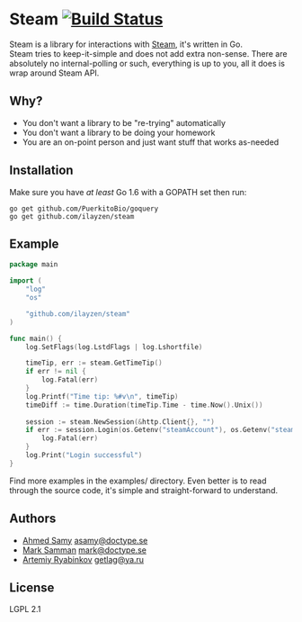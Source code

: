 # Steam [![Build Status](https://travis-ci.org/doctype/steam.svg?branch=master)](https://travis-ci.org/doctype/steam)

Steam is a library for interactions with [Steam](https://steamcommunity.com), it's written in Go.  
Steam tries to keep-it-simple and does not add extra non-sense.  There are absolutely no internal-polling or such,
      everything is up to you, all it does is wrap around Steam API.

## Why?

- You don't want a library to be "re-trying" automatically
- You don't want a library to be doing your homework
- You are an on-point person and just want stuff that works as-needed

## Installation

Make sure you have _at least_ Go 1.6 with a GOPATH set then run:

```
go get github.com/PuerkitoBio/goquery
go get github.com/ilayzen/steam
```

## Example

```go
package main

import (
	"log"
	"os"

	"github.com/ilayzen/steam"
)

func main() {
	log.SetFlags(log.LstdFlags | log.Lshortfile)

	timeTip, err := steam.GetTimeTip()
	if err != nil {
		log.Fatal(err)
	}
	log.Printf("Time tip: %#v\n", timeTip)
	timeDiff := time.Duration(timeTip.Time - time.Now().Unix())
	
	session := steam.NewSession(&http.Client{}, "")
	if err := session.Login(os.Getenv("steamAccount"), os.Getenv("steamPassword"), os.Getenv("steamSharedSecret"), timeDiff); err != nil {
		log.Fatal(err)
	}
	log.Print("Login successful")
}
```

Find more examples in the examples/ directory.  Even better is to read through the source code, it's simple and
straight-forward to understand.

## Authors

- [Ahmed Samy](https://github.com/asamy) <asamy@doctype.se>
- [Mark Samman](https://github.com/marksamman) <mark@doctype.se>
- [Artemiy Ryabinkov](https://github.com/Furdarius) <getlag@ya.ru>

## License

LGPL 2.1
